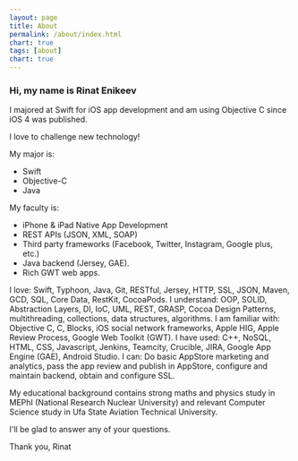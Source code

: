 ```yaml
---
layout: page
title: About
permalink: /about/index.html
chart: true
tags: [about]
chart: true
---
```



### Hi, my name is Rinat Enikeev

I majored at Swift for iOS app development and am using Objective C since iOS 4 was published. 

I love to challenge new technology!  

My major is: 
- Swift 
- Objective-C   
- Java 

My faculty is: 
- iPhone &amp; iPad Native App Development 
- REST APIs (JSON, XML, SOAP) 
- Third party frameworks (Facebook, Twitter, Instagram, Google plus, etc.) 
- Java backend (Jersey, GAE).
- Rich GWT web apps. 


I love: Swift, Typhoon, Java, Git, RESTful, Jersey, HTTP, SSL, JSON, Maven, GCD, SQL, Core Data, RestKit, CocoaPods.
I understand: OOP, SOLID, Abstraction Layers, DI, IoC, UML, REST, GRASP, Cocoa Design Patterns, multithreading, collections, data structures, algorithms. 
I am familiar with: Objective C, C, Blocks, iOS social network frameworks, Apple HIG, Apple Review Process, Google Web Toolkit (GWT).
I have used: C++, NoSQL, HTML, CSS, Javascript, Jenkins, Teamcity, Crucible, JIRA, Google App Engine (GAE), Android Studio.
I can: Do basic AppStore marketing and analytics, pass the app review and publish in AppStore, configure and maintain backend, obtain and configure SSL.


My educational background contains strong maths and physics study in MEPhI (National Research Nuclear University) and relevant Computer Science study in Ufa State Aviation Technical University.


I'll be glad to answer any of your questions.  


Thank you, 
Rinat